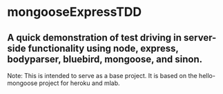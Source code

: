 # mongooseExpressTDD

## A quick demonstration of test driving in server-side functionality using node, express, bodyparser, bluebird, mongoose, and sinon. 

Note: This is intended to serve as a base project. It is based on the hello-mongoose project for heroku and mlab.
